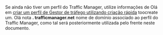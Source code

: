 Se ainda não tiver um perfil do Traffic Manager, utilize informações de Olá em [criar um perfil de Gestor de tráfego utilizando criação rápida](../articles/traffic-manager/traffic-manager-manage-profiles.md) toocreate um. Olá nota **. trafficmanager.net** nome de domínio associado ao perfil do Traffic Manager, como tal será posteriormente utilizada pelo frente neste documento.


